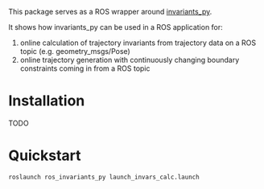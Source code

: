 
This package serves as a ROS wrapper around [invariants_py](https://github.com/trajectory-invariants/invariants_py). 

It shows how invariants_py can be used in a ROS application for:

1. online calculation of trajectory invariants from trajectory data on a ROS topic (e.g. geometry_msgs/Pose)
1. online trajectory generation with continuously changing boundary constraints coming in from a ROS topic

# Installation

TODO

# Quickstart

```shell
roslaunch ros_invariants_py launch_invars_calc.launch
```

